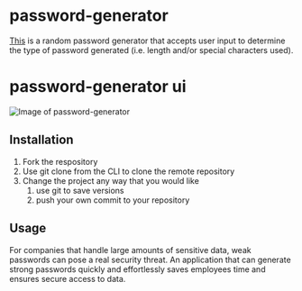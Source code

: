 # password-generator
[This](https://klangs34.github.io/password-generator/) is a random password generator that accepts user input to determine the type of password generated (i.e. length and/or special characters used).

# password-generator ui
![Image of password-generator](https://klangs34.github.io/password-generator/images/passwordGenerator.png)

## Installation
1. Fork the respository
1. Use git clone from the CLI to clone the remote repository
1. Change the project any way that you would like
   1. use git to save versions
   1. push your own commit to your repository

## Usage
For companies that handle large amounts of sensitive data, weak passwords can pose a real security threat. An application that can generate strong passwords quickly and effortlessly saves employees time and ensures secure access to data.
